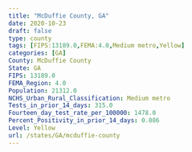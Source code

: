 ```yaml
---
title: "McDuffie County, GA"
date: 2020-10-23
draft: false
type: county
tags: [FIPS:13189.0,FEMA:4.0,Medium metro,Yellow]
categories: [GA]
County: McDuffie County
State: GA
FIPS: 13189.0
FEMA_Region: 4.0
Population: 21312.0
NCHS_Urban_Rural_Classification: Medium metro
Tests_in_prior_14_days: 315.0
Fourteen_day_test_rate_per_100000: 1478.0
Percent_Positivity_in_prior_14_days: 0.086
Level: Yellow
url: /states/GA/mcduffie-county
---
```



